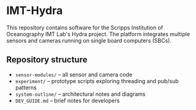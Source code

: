 # IMT-Hydra

This repository contains software for the Scripps Institution of Oceanography IMT Lab's Hydra project. The platform integrates multiple sensors and cameras running on single board computers (SBCs).

## Repository structure

- `sensor-modules/` – all sensor and camera code
- `experiment/` – prototype scripts exploring threading and pub/sub patterns
- `system-outline/` – architectural notes and diagrams
- `DEV_GUIDE.md` – brief notes for developers